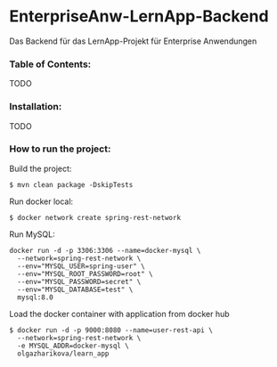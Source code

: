 # EnterpriseAnw-LernApp-Backend
Das Backend für das LernApp-Projekt für Enterprise Anwendungen

### Table of Contents:  
TODO

### Installation:
TODO

### How to run the project:

Build the project:
```
$ mvn clean package -DskipTests
```
Run docker local:
```
$ docker network create spring-rest-network
```
Run MySQL:
```
docker run -d -p 3306:3306 --name=docker-mysql \
  --network=spring-rest-network \
  --env="MYSQL_USER=spring-user" \
  --env="MYSQL_ROOT_PASSWORD=root" \
  --env="MYSQL_PASSWORD=secret" \
  --env="MYSQL_DATABASE=test" \
  mysql:8.0
```
  
Load the docker container with application from docker hub
```
$ docker run -d -p 9000:8080 --name=user-rest-api \
  --network=spring-rest-network \
  -e MYSQL_ADDR=docker-mysql \
  olgazharikova/learn_app
```



